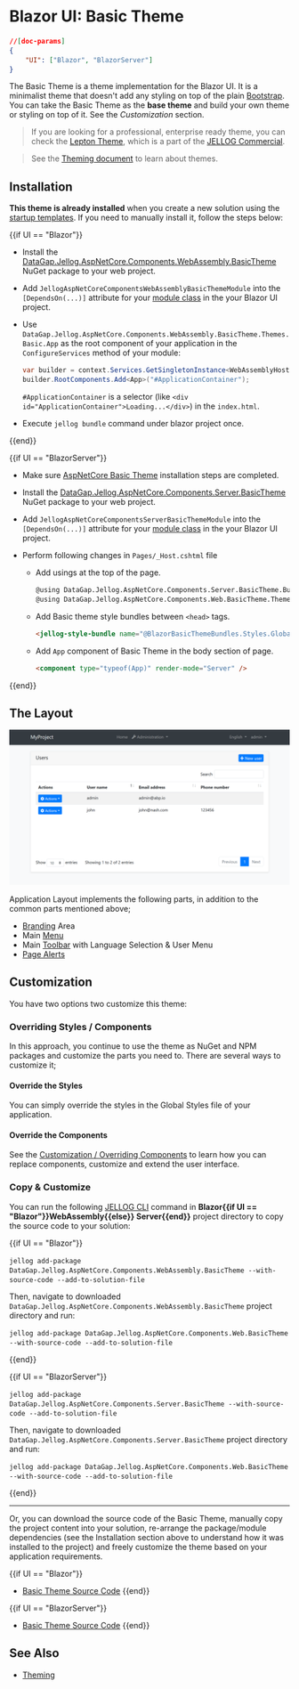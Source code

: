 # Blazor UI: Basic Theme

````json
//[doc-params]
{
    "UI": ["Blazor", "BlazorServer"]
}
````

The Basic Theme is a theme implementation for the Blazor UI. It is a minimalist theme that doesn't add any styling on top of the plain [Bootstrap](https://getbootstrap.com/). You can take the Basic Theme as the **base theme** and build your own theme or styling on top of it. See the *Customization* section.

> If you are looking for a professional, enterprise ready theme, you can check the [Lepton Theme](https://commercial.jellog.io/themes), which is a part of the [JELLOG Commercial](https://commercial.jellog.io/).

> See the [Theming document](Theming.md) to learn about themes.

## Installation

**This theme is already installed** when you create a new solution using the [startup templates](../../Startup-Templates/Index.md). If you need to manually install it, follow the steps below:

{{if UI == "Blazor"}}

* Install the [DataGap.Jellog.AspNetCore.Components.WebAssembly.BasicTheme](https://www.nuget.org/packages/DataGap.Jellog.AspNetCore.Components.WebAssembly.BasicTheme) NuGet package to your web project.
* Add `JellogAspNetCoreComponentsWebAssemblyBasicThemeModule` into the `[DependsOn(...)]` attribute for your [module class](../../Module-Development-Basics.md) in the your Blazor UI project.
* Use `DataGap.Jellog.AspNetCore.Components.WebAssembly.BasicTheme.Themes.Basic.App` as the root component of your application in the `ConfigureServices` method of your module:

    ```csharp
    var builder = context.Services.GetSingletonInstance<WebAssemblyHostBuilder>();
    builder.RootComponents.Add<App>("#ApplicationContainer");
    ```
    `#ApplicationContainer` is a selector (like `<div id="ApplicationContainer">Loading...</div>`) in the `index.html`.

* Execute `jellog bundle` command under blazor project once.

{{end}}

{{if UI == "BlazorServer"}}

* Make sure [AspNetCore Basic Theme](../AspNetCore/Basic-Theme.md) installation steps are completed. 

* Install the [DataGap.Jellog.AspNetCore.Components.Server.BasicTheme](https://www.nuget.org/packages/DataGap.Jellog.AspNetCore.Components.Server.BasicTheme) NuGet package to your web project.

* Add `JellogAspNetCoreComponentsServerBasicThemeModule` into the `[DependsOn(...)]` attribute for your [module class](../../Module-Development-Basics.md) in the your Blazor UI project.

* Perform following changes in `Pages/_Host.cshtml` file
  * Add usings at the top of the page.
    ```html
    @using DataGap.Jellog.AspNetCore.Components.Server.BasicTheme.Bundling
    @using DataGap.Jellog.AspNetCore.Components.Web.BasicTheme.Themes.Basic
    ```
  * Add Basic theme style bundles between `<head>` tags.
    ```html
    <jellog-style-bundle name="@BlazorBasicThemeBundles.Styles.Global" />
    ```
  * Add `App` component of Basic Theme in the body section of page.
    ```html
    <component type="typeof(App)" render-mode="Server" />
    ```

{{end}}

## The Layout

![basic-theme-application-layout](../../images/basic-theme-application-layout.png)

Application Layout implements the following parts, in addition to the common parts mentioned above;

* [Branding](Branding.md) Area
* Main [Menu](Navigation-Menu.md)
* Main [Toolbar](Toolbars.md) with Language Selection & User Menu
* [Page Alerts](Page-Alerts.md)

## Customization

You have two options two customize this theme:

### Overriding Styles / Components

In this approach, you continue to use the theme as NuGet and NPM packages and customize the parts you need to. There are several ways to customize it;

#### Override the Styles

You can simply override the styles in the Global Styles file of your application.

#### Override the Components

See the [Customization / Overriding Components](Customization-Overriding-Components.md) to learn how you can replace components, customize and extend the user interface.

### Copy & Customize

You can run the following [JELLOG CLI](../../CLI.md) command in **Blazor{{if UI == "Blazor"}}WebAssembly{{else}} Server{{end}}** project directory to copy the source code to your solution:

{{if UI == "Blazor"}}

`jellog add-package DataGap.Jellog.AspNetCore.Components.WebAssembly.BasicTheme --with-source-code --add-to-solution-file`

Then, navigate to downloaded `DataGap.Jellog.AspNetCore.Components.WebAssembly.BasicTheme` project directory and run:

`jellog add-package DataGap.Jellog.AspNetCore.Components.Web.BasicTheme --with-source-code --add-to-solution-file`

{{end}}

{{if UI == "BlazorServer"}}

`jellog add-package DataGap.Jellog.AspNetCore.Components.Server.BasicTheme --with-source-code --add-to-solution-file`

Then, navigate to downloaded `DataGap.Jellog.AspNetCore.Components.Server.BasicTheme` project directory and run:

`jellog add-package DataGap.Jellog.AspNetCore.Components.Web.BasicTheme --with-source-code --add-to-solution-file`

{{end}}

----

Or, you can download the source code of the Basic Theme, manually copy the project content into your solution, re-arrange the package/module dependencies (see the Installation section above to understand how it was installed to the project) and freely customize the theme based on your application requirements.

{{if UI == "Blazor"}}
- [Basic Theme Source Code](https://github.com/jellogframework/jellog/blob/dev/modules/basic-theme/src/DataGap.Jellog.AspNetCore.Components.WebAssembly.BasicTheme)
{{end}}

{{if UI == "BlazorServer"}}
- [Basic Theme Source Code](https://github.com/jellogframework/jellog/blob/dev/modules/basic-theme/src/DataGap.Jellog.AspNetCore.Components.Server.BasicTheme)
{{end}}

## See Also

* [Theming](Theming.md)
